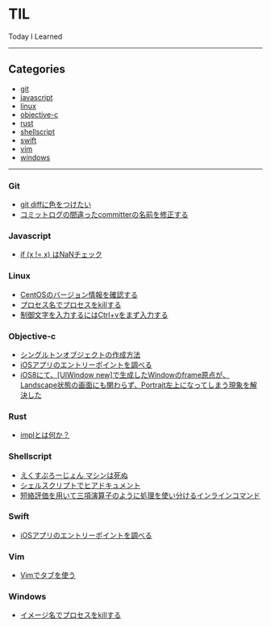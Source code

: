 # TIL

Today I Learned

- - -

## Categories

- [git](#git)
- [javascript](#javascript)
- [linux](#linux)
- [objective-c](#objective-c)
- [rust](#rust)
- [shellscript](#shellscript)
- [swift](#swift)
- [vim](#vim)
- [windows](#windows)

- - -

### Git

- [git diffに色をつけたい](git/enable-diff-color.md)
- [コミットログの間違ったcommitterの名前を修正する](git/fix-wrong-name-committer.md)

### Javascript

- [if (x != x) はNaNチェック](javascript/if-x-equal-x-false.md)

### Linux

- [CentOSのバージョン情報を確認する](linux/check-centos-version.md)
- [プロセス名でプロセスをkillする](linux/kill-process-by-name.md)
- [制御文字を入力するにはCtrl+vをまず入力する](linux/put-meta-key.md)

### Objective-c

- [シングルトンオブジェクトの作成方法](objective-c/how-to-create-singleton.md)
- [iOSアプリのエントリーポイントを調べる](objective-c/ios-app-entrypoint.md)
- [iOS8にて、[UIWindow new]で生成したWindowのframe原点が、Landscape状態の画面にも関わらず、Portrait左上になってしまう現象を解決した](objective-c/new-uiwindow-has-portrait-anchor-in-iOS8.md)

### Rust

- [implとは何か？](rust/what-is-impl.md)

### Shellscript

- [えくすぷろーじょん マシンは死ぬ](shellscript/bash-explosion.md)
- [シェルスクリプトでヒアドキュメント](shellscript/here-document.md)
- [短絡評価を用いて三項演算子のように処理を使い分けるインラインコマンド](shellscript/inline-if-else.md)

### Swift

- [iOSアプリのエントリーポイントを調べる](swift/ios-app-entrypoint.md)

### Vim

- [Vimでタブを使う](vim/use-tab.md)

### Windows

- [イメージ名でプロセスをkillする](windows/kill-process-by-image-name.md)

